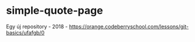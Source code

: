 # simple-quote-page
Egy új repository - 2018 - https://orange.codeberryschool.com/lessons/git-basics/ufafgb/0
